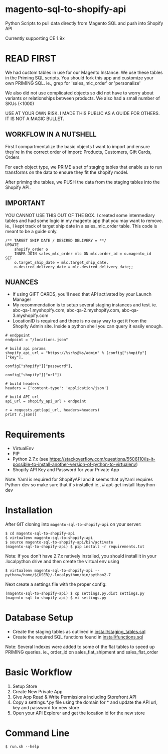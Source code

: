 # magento-sql-to-shopify-api

Python Scripts to pull data directly from Magento SQL and push into Shopify API

Currently supporting CE 1.9x

# READ FIRST

We had custom tables in use for our Magento Instance.  We use these tables in the Priming SQL scripts.  You should fork this app and customize your own PRIMING SQL.
ie., grep for 'sales_mlc_order' or 'personalize'

We also did not use complicated objects so did not have to worry about variants or relationships between products. We also had a small number of SKUs (<1000)

USE AT YOUR OWN RISK. I MADE THIS PUBLIC AS A GUIDE FOR OTHERS. IT IS NOT A MAGIC BULLET.

## WORKFLOW IN A NUTSHELL
First I compartmentalize the basic objects I want to import and ensure they're in the correct order of import: Products, Customers, Gift Cards, Orders
 
For each object type, we PRIME a set of staging tables that enable us to run transforms on the data to ensure they fit the shopify model.
 
After priming the tables, we PUSH the data from the staging tables into the Shopify API.
 
## IMPORTANT
YOU CANNOT USE THIS OUT OF THE BOX. I created some intermediary tables and had some logic in my magento app that you may want to remove. ie., I kept track of target ship date in a sales_mlc_order table.   This code is meant to be a guide only.


    /** TARGET SHIP DATE / DESIRED DELIVERY = **/
    UPDATE
        shopify_order o
        INNER JOIN sales_mlc_order mlc ON mlc.order_id = o.magento_id
    SET
        o.target_ship_date = mlc.target_ship_date,
        o.desired_delivery_date = mlc.desired_delivery_date;;
 

## NUANCES

* If using GIFT CARDS, you'll need that API activated by your Launch Manager
* My recommendation is to setup several staging instances and test. ie. abc-qa-1.myshopify.com, abc-qa-2.myshopify.com, abc-qa-3.myshopify.com
* LocationID is required and there is no easy way to get it from the Shopify Admin site.  Inside a python shell you can query it easily enough.

```
# endppoint
endpoint = "/locations.json"

# build api params
shopify_api_url = "https://%s:%s@%s/admin" % (config["shopify"]["key"],
                                                      config["shopify"]["password"],
                                                      config["shopify"]["url"])

# build headers
headers = {'content-type': 'application/json'}

# build API url
api_url = shopify_api_url + endpoint

r = requests.get(api_url, headers=headers)
print r.json()
```

# Requirements

- VirtualEnv
- PIP
- Python 2.7.x (see https://stackoverflow.com/questions/5506110/is-it-possible-to-install-another-version-of-python-to-virtualenv)
- Shopify API Key and Password for your Private App

Note: Yaml is required for ShopifyAPI and it seems that pyYaml requires Python-dev so make sure that it's installed
ie., # apt-get install libpython-dev

# Installation

After GIT cloning into `magento-sql-to-shopify-api` on your server:

	$ cd magento-sql-to-shopify-api
	$ virtualenv magento-sql-to-shopify-api
	$ source magento-sql-to-shopify-api/bin/activate
	(magento-sql-to-shopify-api) $ pip install -r requirements.txt

Note: If you don't have 2.7.x natively installed, you should install it in your .localpython drive and then
create the virtual env using

    $ virtualenv magento-sql-to-shopify-api --python=/home/${USER}/.localpython/bin/python2.7

Next create a settings file with the proper config:

	(magento-sql-to-shopify-api) $ cp settings.py.dist settings.py
	(magento-sql-to-shopify-api) $ vi settings.py

# Database Setup

- Create the staging tables as outlined in [install/staging_tables.sql](install/staging_tables.sql)
- Create the required SQL functions found in [install/functions.sql](install/functions.sql)

Note: Several Indexes were added to some of the flat tables to speed up PRIMING queries.
ie., order_id on sales_flat_shipment and sales_flat_order


# Basic Workflow

1. Setup Store
1. Create New Private App
1. Give App Read & Write Permissions including Storefront API
1. Copy a settings.*.py file using the domain for * and update the API url, key and password for new store
1. Open your API Explorer and get the location id for the new store

# Command Line

	$ run.sh --help


